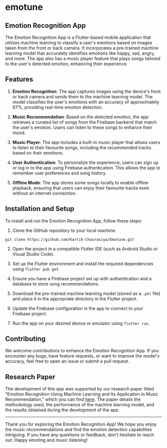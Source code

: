 # emotune
## Emotion Recognition App

The Emotion Recognition App is a Flutter-based mobile application that utilizes machine learning to classify a user's emotions based on images taken from the front or back camera. It incorporates a pre-trained machine learning model that accurately identifies emotions like happy, sad, angry, and more. The app also has a music player feature that plays songs tailored to the user's detected emotion, enhancing their experience.

## Features

1. **Emotion Recognition**: The app captures images using the device's front or back camera and sends them to the machine learning model. The model classifies the user's emotions with an accuracy of approximately 67%, providing real-time emotion detection.

2. **Music Recommendation**: Based on the detected emotion, the app retrieves a curated list of songs from the Firebase backend that match the user's emotion. Users can listen to these songs to enhance their mood.

3. **Music Player**: The app includes a built-in music player that allows users to listen to their favourite songs, including the recommended tracks based on their emotions.

4. **User Authentication**: To personalize the experience, users can sign up or log in to the app using Firebase authentication. This allows the app to remember user preferences and song history.

5. **Offline Mode**: The app stores some songs locally to enable offline playback, ensuring that users can enjoy their favourite tracks even without an internet connection.

## Installation and Setup

To install and run the Emotion Recognition App, follow these steps:

1. Clone the GitHub repository to your local machine.

```
git clone https://github.com/Kartik-Chaurasiya/Emotune.git
```

2. Open the project in a compatible Flutter IDE (such as Android Studio or Visual Studio Code).

3. Set up the Flutter environment and install the required dependencies using `flutter pub get`.

4. Ensure you have a Firebase project set up with authentication and a database to store song recommendations.

5. Download the pre-trained machine learning model (stored as a `.pkl` file) and place it in the appropriate directory in the Flutter project.

6. Update the Firebase configuration in the app to connect to your Firebase project.

7. Run the app on your desired device or emulator using `flutter run`.

## Contributing

We welcome contributions to enhance the Emotion Recognition App. If you encounter any bugs, have feature requests, or want to improve the model's accuracy, feel free to open an issue or submit a pull request.

## Research Paper

The development of this app was supported by our research paper titled "Emotion Recognition Using Machine Learning and Its Application in Music Recommendation," which you can find [here](https://www.ijrar.org/papers/IJRAR21B1343.pdf). The paper details the methodology used, the performance of the machine learning model, and the results obtained during the development of the app.


---

Thank you for exploring the Emotion Recognition App! We hope you enjoy the music recommendations and find the emotion detection capabilities intriguing. If you have any questions or feedback, don't hesitate to reach out. Happy emoting and music listening!
